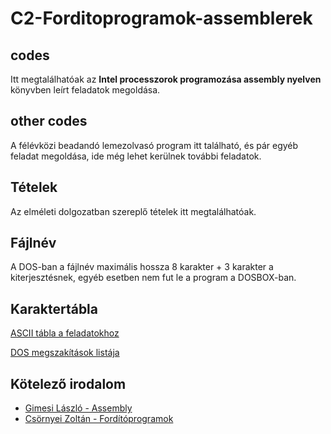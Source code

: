 # C2-Forditoprogramok-assemblerek

## codes
Itt megtalálhatóak az **Intel processzorok programozása 
assembly nyelven** könyvben leírt feladatok megoldása.

## other codes
A félévközi beadandó lemezolvasó program itt található, és pár egyéb feladat megoldása, ide még lehet kerülnek további feladatok.

## Tételek
Az elméleti dolgozatban szereplő tételek itt megtalálhatóak.

## Fájlnév
A DOS-ban a fájlnév maximális hossza 8 karakter + 3 karakter a kiterjesztésnek, egyéb esetben nem fut le a program a DOSBOX-ban.

## Karaktertábla
[ASCII tábla a feladatokhoz](https://www.asciitable.com/)

[DOS megszakítások listája](http://www2.ift.ulaval.ca/~marchand/ift17583/dosints.pdf)

## Kötelező irodalom
- [Gimesi László - Assembly](https://mek.oszk.hu/14700/14702/14702.pdf)
- [Csörnyei Zoltán - Fordítóprogramok](https://cloudflare-ipfs.com/ipfs/bafykbzaced7s6cbflhnpw64am5m67hcer7b2fzdcol54qgbtamupk2to55bf4?filename=Cs%C3%B6rnyei%20Zolt%C3%A1n%20-%20Ford%C3%ADt%C3%B3programok-Typotex%20%282006%29.pdf)